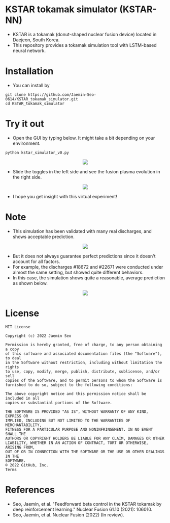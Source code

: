 # KSTAR tokamak simulator (KSTAR-NN)
- KSTAR is a tokamak (donut-shaped nuclear fusion device) located in Daejeon, South Korea.
- This repository provides a tokamak simulation tool with LSTM-based neural network.

# Installation
- You can install by
```
git clone https://github.com/Jaemin-Seo-0614/KSTAR_tokamak_simulator.git
cd KSTAR_tokamak_simulator
```

# Try it out
- Open the GUI by typing below. It might take a bit depending on your environment.
```
python kstar_simulator_v0.py
```
<p align="center">
  <img src="https://user-images.githubusercontent.com/46472432/165520027-c4f79698-a816-49a3-8e75-fd44985ad95c.png">
</p>

- Slide the toggles in the left side and see the fusion plasma evolution in the right side.
<p align="center">
  <img src="https://user-images.githubusercontent.com/46472432/165654530-c8230a8c-e9a7-4574-bae3-bab646bb61dc.gif">
</p>

- I hope you get insight with this virtual experiment!

# Note
- This simulation has been validated with many real discharges, and shows acceptable prediction.
<p align="center">
  <img src="https://user-images.githubusercontent.com/46472432/165522817-bc56771f-600b-4c7c-a9c3-4da0256bfe3e.png">
</p>

- But it does not always guarantee perfect predictions since it doesn't account for all factors.
- For example, the discharges #18672 and #22671 were conducted under almost the same setting, but showed quite different behaviors.
- In this case, the simulation shows quite a reasonable, average prediction as shown below.
<p align="center">
  <img src="https://user-images.githubusercontent.com/46472432/165521918-bd6969bf-31e0-4bf8-8848-f6ee6afeefaa.png">
</p>


# License
```
MIT License

Copyright (c) 2022 Jaemin Seo

Permission is hereby granted, free of charge, to any person obtaining a copy
of this software and associated documentation files (the "Software"), to deal
in the Software without restriction, including without limitation the rights
to use, copy, modify, merge, publish, distribute, sublicense, and/or sell
copies of the Software, and to permit persons to whom the Software is
furnished to do so, subject to the following conditions:

The above copyright notice and this permission notice shall be included in all
copies or substantial portions of the Software.

THE SOFTWARE IS PROVIDED "AS IS", WITHOUT WARRANTY OF ANY KIND, EXPRESS OR
IMPLIED, INCLUDING BUT NOT LIMITED TO THE WARRANTIES OF MERCHANTABILITY,
FITNESS FOR A PARTICULAR PURPOSE AND NONINFRINGEMENT. IN NO EVENT SHALL THE
AUTHORS OR COPYRIGHT HOLDERS BE LIABLE FOR ANY CLAIM, DAMAGES OR OTHER
LIABILITY, WHETHER IN AN ACTION OF CONTRACT, TORT OR OTHERWISE, ARISING FROM,
OUT OF OR IN CONNECTION WITH THE SOFTWARE OR THE USE OR OTHER DEALINGS IN THE
SOFTWARE.
© 2022 GitHub, Inc.
Terms
```

# References
- Seo, Jaemin, et al. "Feedforward beta control in the KSTAR tokamak by deep reinforcement learning." Nuclear Fusion 61.10 (2021): 106010.
- Seo, Jaemin, et al. Nuclear Fusion (2022) (In review).
